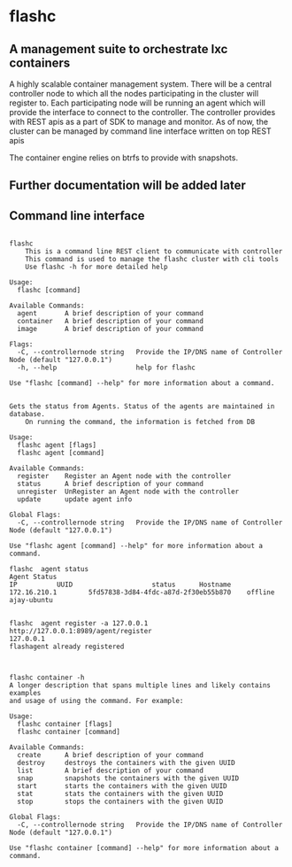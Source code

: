 # flashc
## A management suite to orchestrate lxc containers
  A highly scalable container management system. There will be a central controller node to which all the nodes participating in the cluster will register to. Each participating node will be running an agent which will provide the interface to connect to the controller.
  The controller provides with REST apis as a part of SDK to manage and monitor. 
As of now, the cluster can be managed by command line interface written on top REST apis

The container engine relies on btrfs to provide with snapshots.
## Further documentation will be added later



## Command line interface 
```
  
flashc
	This is a command line REST client to communicate with controller
	This command is used to manage the flashc cluster with cli tools
	Use flashc -h for more detailed help

Usage:
  flashc [command]

Available Commands:
  agent       A brief description of your command
  container   A brief description of your command
  image       A brief description of your command

Flags:
  -C, --controllernode string   Provide the IP/DNS name of Controller Node (default "127.0.0.1")
  -h, --help                    help for flashc

Use "flashc [command] --help" for more information about a command.


Gets the status from Agents. Status of the agents are maintained in database.
	On running the command, the information is fetched from DB

Usage:
  flashc agent [flags]
  flashc agent [command]

Available Commands:
  register    Register an Agent node with the controller
  status      A brief description of your command
  unregister  UnRegister an Agent node with the controller
  update      update agent info

Global Flags:
  -C, --controllernode string   Provide the IP/DNS name of Controller Node (default "127.0.0.1")

Use "flashc agent [command] --help" for more information about a command.

flashc  agent status
Agent Status
IP			UUID					status		Hostname
172.16.210.1		5fd57838-3d84-4fdc-a87d-2f30eb55b870	offline		ajay-ubuntu


flashc  agent register -a 127.0.0.1
http://127.0.0.1:8989/agent/register
127.0.0.1
flashagent already registered



flashc container -h
A longer description that spans multiple lines and likely contains examples
and usage of using the command. For example:

Usage:
  flashc container [flags]
  flashc container [command]

Available Commands:
  create      A brief description of your command
  destroy     destroys the containers with the given UUID
  list        A brief description of your command
  snap        snapshots the containers with the given UUID
  start       starts the containers with the given UUID
  stat        stats the containers with the given UUID
  stop        stops the containers with the given UUID

Global Flags:
  -C, --controllernode string   Provide the IP/DNS name of Controller Node (default "127.0.0.1")

Use "flashc container [command] --help" for more information about a command.

```
